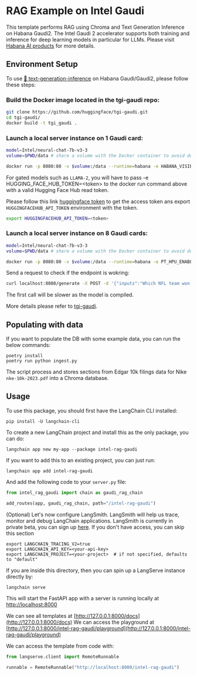 # RAG Example on Intel Gaudi
This template performs RAG using Chroma and Text Generation Inference on Habana Gaudi2. The Intel Gaudi 2 accelerator supports both training and inference for deep learning models in particular for LLMs. Please visit [Habana AI products](https://habana.ai/products) for more details.

## Environment Setup
To use [🤗 text-generation-inference](https://github.com/huggingface/text-generation-inference) on Habana Gaudi/Gaudi2, please follow these steps:

### Build the Docker image located in the tgi-gaudi repo:
```bash
git clone https://github.com/huggingface/tgi-gaudi.git
cd tgi-gaudi/
docker build -t tgi_gaudi .
```

### Launch a local server instance on 1 Gaudi card:
```bash
model=Intel/neural-chat-7b-v3-3
volume=$PWD/data # share a volume with the Docker container to avoid downloading weights every run

docker run -p 8080:80 -v $volume:/data --runtime=habana -e HABANA_VISIBLE_DEVICES=all -e OMPI_MCA_btl_vader_single_copy_mechanism=none --cap-add=sys_nice --ipc=host tgi_gaudi --model-id $model
```

For gated models such as `LLAMA-2`, you will have to pass -e HUGGING_FACE_HUB_TOKEN=\<token\> to the docker run command above with a valid Hugging Face Hub read token.

Please follow this link [huggingface token](https://huggingface.co/docs/hub/security-tokens) to get the access token ans export `HUGGINGFACEHUB_API_TOKEN` environment with the token.

```bash
export HUGGINGFACEHUB_API_TOKEN=<token> 
```

### Launch a local server instance on 8 Gaudi cards:

```bash
model=Intel/neural-chat-7b-v3-3
volume=$PWD/data # share a volume with the Docker container to avoid downloading weights every run

docker run -p 8080:80 -v $volume:/data --runtime=habana -e PT_HPU_ENABLE_LAZY_COLLECTIVES=true -e HABANA_VISIBLE_DEVICES=all -e OMPI_MCA_btl_vader_single_copy_mechanism=none --cap-add=sys_nice --ipc=host tgi_gaudi --model-id $model --sharded true --num-shard 8
```

Send a request to check if the endpoint is wokring:

```bash
curl localhost:8080/generate -X POST -d '{"inputs":"Which NFL team won the Super Bowl in the 2010 season?","parameters":{"max_new_tokens":128, "do_sample": true}}'   -H 'Content-Type: application/json'
```
The first call will be slower as the model is compiled.

More details please refer to [tgi-gaudi](https://github.com/huggingface/tgi-gaudi/blob/v1.2-release/README.md).


## Populating with data

If you want to populate the DB with some example data, you can run the below commands:
```shell
poetry install
poetry run python ingest.py
```

The script process and stores sections from Edgar 10k filings data for Nike `nke-10k-2023.pdf` into a Chroma database.

## Usage

To use this package, you should first have the LangChain CLI installed:

```shell
pip install -U langchain-cli
```

To create a new LangChain project and install this as the only package, you can do:

```shell
langchain app new my-app --package intel-rag-gaudi
```

If you want to add this to an existing project, you can just run:

```shell
langchain app add intel-rag-gaudi
```

And add the following code to your `server.py` file:
```python
from intel_rag_gaudi import chain as gaudi_rag_chain

add_routes(app, gaudi_rag_chain, path="/intel-rag-gaudi")
```

(Optional) Let's now configure LangSmith. LangSmith will help us trace, monitor and debug LangChain applications. LangSmith is currently in private beta, you can sign up [here](https://smith.langchain.com/). If you don't have access, you can skip this section

```shell
export LANGCHAIN_TRACING_V2=true
export LANGCHAIN_API_KEY=<your-api-key>
export LANGCHAIN_PROJECT=<your-project>  # if not specified, defaults to "default"
```

If you are inside this directory, then you can spin up a LangServe instance directly by:

```shell
langchain serve
```

This will start the FastAPI app with a server is running locally at 
[http://localhost:8000](http://localhost:8000)

We can see all templates at [http://127.0.0.1:8000/docs](http://127.0.0.1:8000/docs)
We can access the playground at [http://127.0.0.1:8000/intel-rag-gaudi/playground](http://127.0.0.1:8000/intel-rag-gaudi/playground)

We can access the template from code with:

```python
from langserve.client import RemoteRunnable

runnable = RemoteRunnable("http://localhost:8000/intel-rag-gaudi")
```

